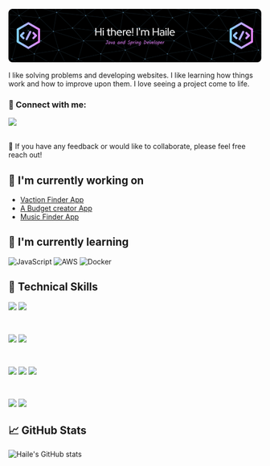 [<img src="github-header-image2.png"/>](https://www.linkedin.com/in/haile-brendon/)

I like solving problems and developing websites. I like learning how things work and how to improve upon them. I love seeing a project come to life.

### 🤝 Connect with me: 
<a href="https://www.linkedin.com/in/haile-brendon/">
  <img align="left" src="https://img.shields.io/badge/linkedin-%230077B5.svg?style=for-the-badge&logo=linkedin&logoColor=white" width="100px"/>
</a>

<br>
<br>

💬 If you have any feedback or would like to collaborate, please feel free reach out!

## 🔭 I'm currently working on

- [Vaction Finder App](https://github.com/HaileB65/VacationFinderApp)
- [A Budget creator App](https://github.com/HaileB65/MyBudgetApp)
- [Music Finder App](https://github.com/HaileB65/Record_Room)

## 🌱 I'm currently learning

![JavaScript](https://img.shields.io/badge/javascript-%23323330.svg?style=for-the-badge&logo=javascript&logoColor=%23F7DF1E)
![AWS](https://img.shields.io/badge/AWS-%23FF9900.svg?style=for-the-badge&logo=amazon-aws&logoColor=white)
![Docker](https://img.shields.io/badge/Docker-2CA5E0?style=for-the-badge&logo=docker&logoColor=white)

## 💼 Technical Skills

![](https://img.shields.io/badge/Coding-Java-orange)
![](https://img.shields.io/badge/Coding-Spring-green)

<br>

![](https://img.shields.io/badge/databases-mysql-blue)
![](https://img.shields.io/badge/databases-redis-red)

</br>

![](https://img.shields.io/badge/Style-CSS3-informational?style=flat&logo=CSS3&color=1572B6)
![](https://img.shields.io/badge/markup-html-orange)
![](https://img.shields.io/badge/Style-styled--components-informational?style=flat&logo=styled-components&color=DB7093)


</br>

![](https://img.shields.io/badge/Tools-Git-informational?style=flat&logo=Git&color=F05032)
![](https://img.shields.io/badge/Tools-GitHub-informational?style=flat&logo=GitHub&color=181717)

## 📈 GitHub Stats 

![Haile's GitHub stats](https://github-readme-stats.vercel.app/api?username=HaileB65&theme=dark&show_icons=true)
